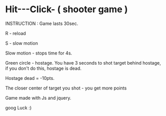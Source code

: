 # Hit---Click-   ( shooter game )
INSTRUCTION :
Game lasts 30sec.

R - reload

S - slow motion

Slow motion - stops time for 4s.

Green circle - hostage. You have 3 seconds to shot target behind hostage, if you don't do this, hostage is dead.

Hostage dead = -10pts.

The closer center of target you shot - you get more points

Game made with Js and jquery.

goog Luck :)

